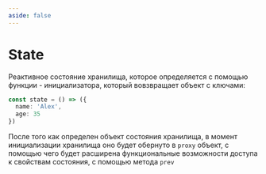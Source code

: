 ```yaml
---
aside: false
---
```

# State

Реактивное состояние хранилища, которое определяется с помощью 
функции - инициализатора, который вовзвращает объект с ключами:

```typescript
const state = () => ({
  name: 'Alex',
  age: 35
})
```
После того как определен объект состояния хранилища, в момент инициализации
хранилища оно будет обернуто в ```proxy``` объект, с помощью чего
будет расширена функциональные возможности доступа к свойствам состояния,
с помощью метода ```prev```
